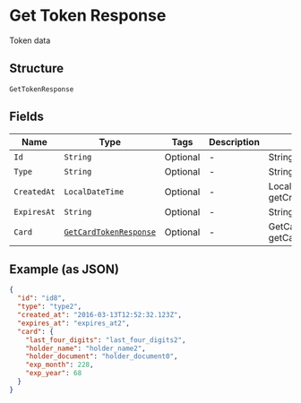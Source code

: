 
# Get Token Response

Token data

## Structure

`GetTokenResponse`

## Fields

| Name | Type | Tags | Description | Getter | Setter |
|  --- | --- | --- | --- | --- | --- |
| `Id` | `String` | Optional | - | String getId() | setId(String id) |
| `Type` | `String` | Optional | - | String getType() | setType(String type) |
| `CreatedAt` | `LocalDateTime` | Optional | - | LocalDateTime getCreatedAt() | setCreatedAt(LocalDateTime createdAt) |
| `ExpiresAt` | `String` | Optional | - | String getExpiresAt() | setExpiresAt(String expiresAt) |
| `Card` | [`GetCardTokenResponse`](../../doc/models/get-card-token-response.md) | Optional | - | GetCardTokenResponse getCard() | setCard(GetCardTokenResponse card) |

## Example (as JSON)

```json
{
  "id": "id8",
  "type": "type2",
  "created_at": "2016-03-13T12:52:32.123Z",
  "expires_at": "expires_at2",
  "card": {
    "last_four_digits": "last_four_digits2",
    "holder_name": "holder_name2",
    "holder_document": "holder_document0",
    "exp_month": 228,
    "exp_year": 68
  }
}
```

